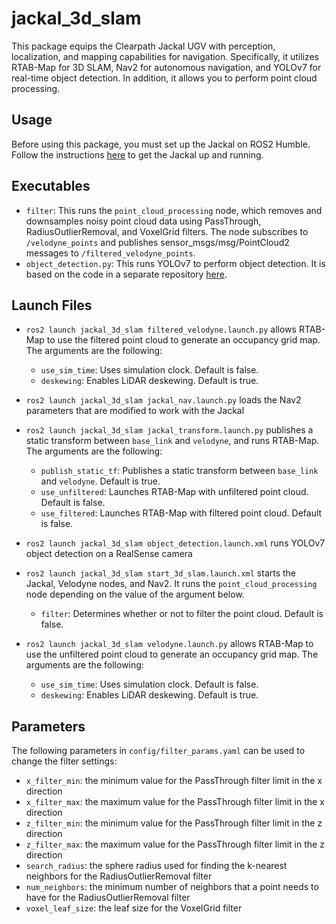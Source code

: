 # jackal_3d_slam
This package equips the Clearpath Jackal UGV with perception, localization, and mapping capabilities for navigation. Specifically, it utilizes RTAB-Map for 3D SLAM, Nav2 for autonomous navigation, and YOLOv7 for real-time object detection. In addition, it allows you to perform point cloud processing.
## Usage
Before using this package, you must set up the Jackal on ROS2 Humble. Follow the instructions [here](https://github.com/r-shima/jackal_ros2_humble) to get the Jackal up and running.
## Executables
* `filter`: This runs the `point_cloud_processing` node, which removes and downsamples noisy point cloud data using PassThrough, RadiusOutlierRemoval, and VoxelGrid filters. The node subscribes to `/velodyne_points` and publishes sensor_msgs/msg/PointCloud2 messages to `/filtered_velodyne_points`.
* `object_detection.py`: This runs YOLOv7 to perform object detection. It is based on the code in a separate repository [here](https://github.com/r-shima/YOLOv7_ROS2/tree/rshima).
## Launch Files
* `ros2 launch jackal_3d_slam filtered_velodyne.launch.py` allows RTAB-Map to use the filtered point cloud to generate an occupancy grid map. The arguments are the following:
    * `use_sim_time`: Uses simulation clock. Default is false.
    * `deskewing`: Enables LiDAR deskewing. Default is true.

* `ros2 launch jackal_3d_slam jackal_nav.launch.py` loads the Nav2 parameters that are modified to work with the Jackal
* `ros2 launch jackal_3d_slam jackal_transform.launch.py` publishes a static transform between `base_link` and `velodyne`, and runs RTAB-Map. The arguments are the following:
    * `publish_static_tf`: Publishes a static transform between `base_link` and `velodyne`. Default is true.
    * `use_unfiltered`: Launches RTAB-Map with unfiltered point cloud. Default is false.
    * `use_filtered`: Launches RTAB-Map with filtered point cloud. Default is false.

* `ros2 launch jackal_3d_slam object_detection.launch.xml` runs YOLOv7 object detection on a RealSense camera
* `ros2 launch jackal_3d_slam start_3d_slam.launch.xml` starts the Jackal, Velodyne nodes, and Nav2. It runs the `point_cloud_processing` node depending on the value of the argument below.
    * `filter`: Determines whether or not to filter the point cloud. Default is false.

* `ros2 launch jackal_3d_slam velodyne.launch.py` allows RTAB-Map to use the unfiltered point cloud to generate an occupancy grid map. The arguments are the following:
    * `use_sim_time`: Uses simulation clock. Default is false.
    * `deskewing`: Enables LiDAR deskewing. Default is true.

## Parameters
The following parameters in `config/filter_params.yaml` can be used to change the filter settings:
* `x_filter_min`: the minimum value for the PassThrough filter limit in the x direction
* `x_filter_max`: the maximum value for the PassThrough filter limit in the x direction
* `z_filter_min`: the minimum value for the PassThrough filter limit in the z direction
* `z_filter_max`: the maximum value for the PassThrough filter limit in the z direction
* `search_radius`: the sphere radius used for finding the k-nearest neighbors for the RadiusOutlierRemoval filter
* `num_neighbors`: the minimum number of neighbors that a point needs to have for the RadiusOutlierRemoval filter
* `voxel_leaf_size`: the leaf size for the VoxelGrid filter
